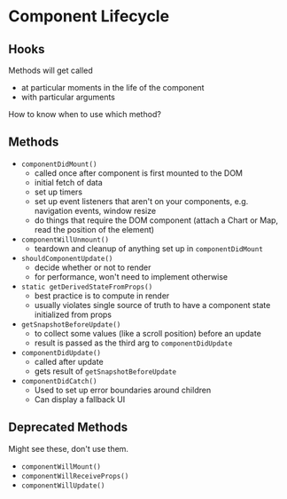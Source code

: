 # Component Lifecycle

## Hooks

Methods will get called
- at particular moments in the life of the component
- with particular arguments

How to know when to use which method?

## Methods
- `componentDidMount()`
  - called once after component is first mounted to the DOM
  - initial fetch of data
  - set up timers
  - set up event listeners that aren't on your components, e.g. navigation events, window resize
  - do things that require the DOM component (attach a Chart or Map, read the position of the element)
- `componentWillUnmount()`
  - teardown and cleanup of anything set up in `componentDidMount`
- `shouldComponentUpdate()`
  - decide whether or not to render
  - for performance, won't need to implement otherwise
- `static getDerivedStateFromProps()`
  - best practice is to compute in render
  - usually violates single source of truth to have a component state initialized from props
- `getSnapshotBeforeUpdate()`
  - to collect some values (like a scroll position) before an update
  - result is passed as the third arg to `componentDidUpdate`
- `componentDidUpdate()`
  - called after update
  - gets result of `getSnapshotBeforeUpdate`
- `componentDidCatch()`
  - Used to set up error boundaries around children
  - Can display a fallback UI


## Deprecated Methods
Might see these, don't use them.

- `componentWillMount()`
- `componentWillReceiveProps()`
- `componentWillUpdate()`
